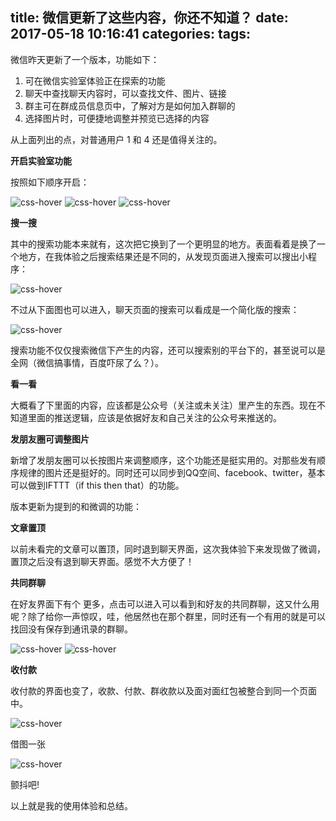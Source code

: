 title: 微信更新了这些内容，你还不知道？
date: 2017-05-18 10:16:41
categories:
tags:
---
微信昨天更新了一个版本，功能如下：

1. 可在微信实验室体验正在探索的功能
2. 聊天中查找聊天内容时，可以查找文件、图片、链接
3. 群主可在群成员信息页中，了解对方是如何加入群聊的
4. 选择图片时，可便捷地调整并预览已选择的内容

从上面列出的点，对普通用户 1 和 4 还是值得关注的。

__开启实验室功能__

按照如下顺序开启：

![css-hover](./assets/images/weixin1.png)
![css-hover](./assets/images/weixin2.png)
![css-hover](./assets/images/weixin3.png)

__搜一搜__

其中的搜索功能本来就有，这次把它换到了一个更明显的地方。表面看着是换了一个地方，在我体验之后搜索结果还是不同的，从发现页面进入搜索可以搜出小程序：

![css-hover](./assets/images/kantushizi.png)

不过从下面图也可以进入，聊天页面的搜索可以看成是一个简化版的搜索：

![css-hover](./assets/images/kantushizi2.png)

搜索功能不仅仅搜索微信下产生的内容，还可以搜索别的平台下的，甚至说可以是全网（微信搞事情，百度吓尿了么？）。

__看一看__

大概看了下里面的内容，应该都是公众号（关注或未关注）里产生的东西。现在不知道里面的推送逻辑，应该是依据好友和自己关注的公众号来推送的。

__发朋友圈可调整图片__

新增了发朋友圈可以长按图片来调整顺序，这个功能还是挺实用的。对那些发有顺序规律的图片还是挺好的。同时还可以同步到QQ空间、facebook、twitter，基本可以做到IFTTT（if this then that）的功能。

版本更新为提到的和微调的功能：

__文章置顶__

以前未看完的文章可以置顶，同时退到聊天界面，这次我体验下来发现做了微调，置顶之后没有退到聊天界面。感觉不大方便了！

__共同群聊__

在好友界面下有个 更多，点击可以进入可以看到和好友的共同群聊，这又什么用呢？除了给你一声惊叹，哇，他居然也在那个群里，同时还有一个有用的就是可以找回没有保存到通讯录的群聊。


![css-hover](./assets/images/gongtong.png)
![css-hover](./assets/images/gongtong2.png)

__收付款__

收付款的界面也变了，收款、付款、群收款以及面对面红包被整合到同一个页面中。

![css-hover](./assets/images/shoufukuan.png)

借图一张

![css-hover](./assets/images/hulianwang.png)

颤抖吧!

以上就是我的使用体验和总结。